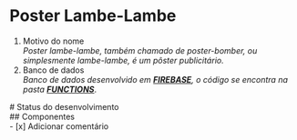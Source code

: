 <h1>Poster Lambe-Lambe</h1>
<ol>
  <li>Motivo do nome</br><i>Poster lambe-lambe, também chamado de poster-bomber, ou simplesmente lambe-lambe, é um pôster publicitário.</i></br></li>   <li>Banco de dados</br><i>Banco de dados desenvolvido em <b><a href="https://console.firebase.google.com/u/4/">FIREBASE</a></b>, o código se encontra na pasta <b><a href="https://github.com/Dms98Br/Poster-Lambe-lambe/tree/master/functions">FUNCTIONS</a></b></i>.</li>    
</ol>
# Status do desenvolvimento</br>
## Componentes</br>
- [x] Adicionar comentário 


